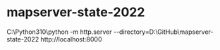 # mapserver-state-2022

C:\Python310\python -m http.server --directory=D:\GitHub\mapserver-state-2022
http://localhost:8000